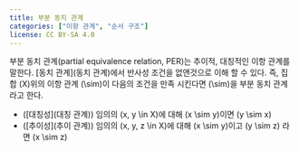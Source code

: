 ```yaml
---
title: 부분 동치 관계
categories: ["이항 관계", "순서 구조"]
license: CC BY-SA 4.0
---
```


부분 동치 관계(partial equivalence relation, PER)는 추이적, 대칭적인 이항 관계를 말한다.
[동치 관계](동치 관계)에서 반사성 조건을 없앤것으로 이해 할 수 있다.
즉, 집합 \(X\)위의 이항 관계 \(\sim\)이 다음의 조건을 만족 시킨다면 \(\sim\)을 부분 동치 관계라고 한다.

* ([대칭성](대칭 관계)) 임의의 \(x, y \in X\)에 대해 \(x \sim y\)이면 \(y \sim x\)
* ([추이성](추이 관계)) 임의의 \(x, y, z \in X\)에 대해 \(x \sim y\)이고 \(y \sim z\) 라면 \(x \sim z\)

